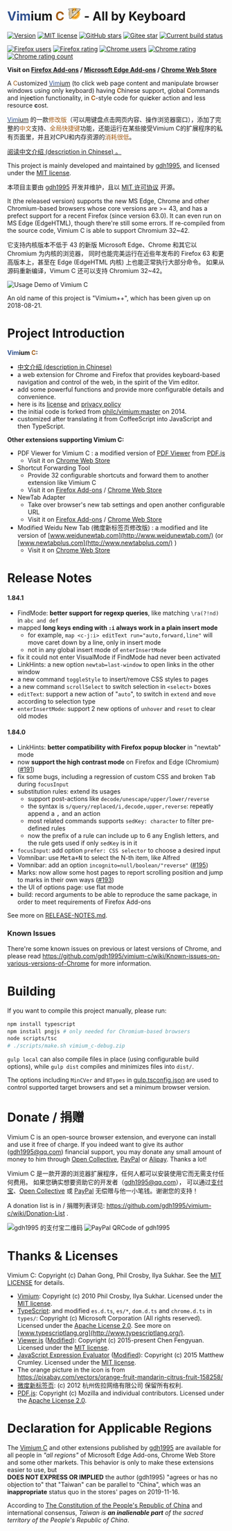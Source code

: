 <span style="color: #2f508e;">Vim</span>ium <span style="color: #a55e18;">C</span>
![Icon](icons/icon32.png) - All by Keyboard
===========================================

[![Version](https://img.shields.io/github/v/release/gdh1995/vimium-c?color=critical&label=gdh1995%2Fvimium-c&logo=GitHub
  )](https://github.com/gdh1995/vimium-c/releases)
[![MIT license](https://img.shields.io/badge/license-MIT-blue)](LICENSE.txt)
[![GitHub stars](https://img.shields.io/github/stars/gdh1995/vimium-c?logo=GitHub&labelColor=181717&color=orange
  )](https://github.com/gdh1995/vimium-c/stargazers)
[![Gitee star](https://gitee.com/gdh1995/vimium-c/badge/star.svg?theme=dark
  )](https://gitee.com/gdh1995/vimium-c/stargazers)
[![Current build status](https://travis-ci.org/gdh1995/vimium-c.svg?branch=master
  )](https://travis-ci.org/gdh1995/vimium-c)

[![Firefox users](https://img.shields.io/amo/users/vimium-c@gdh1995.cn?label=Firefox%2063%2B&logo=Mozilla%20Firefox&labelColor=FF7139&logoColor=white
  )](https://addons.mozilla.org/firefox/addon/vimium-c/)
[![Firefox rating](https://img.shields.io/amo/rating/vimium-c@gdh1995.cn?logo=Mozilla%20Firefox&labelColor=FF7139&logoColor=white&color=blue
  )](https://addons.mozilla.org/firefox/addon/vimium-c/reviews/)
[![Chrome users](https://img.shields.io/chrome-web-store/users/hfjbmagddngcpeloejdejnfgbamkjaeg?labelColor=4285F4&label=Chrome%2043%2B&logo=Google%20Chrome&logoColor=white&color=critical
  )](https://chrome.google.com/webstore/detail/vimium-c-all-by-keyboard/hfjbmagddngcpeloejdejnfgbamkjaeg)
[![Chrome rating](https://img.shields.io/chrome-web-store/rating/hfjbmagddngcpeloejdejnfgbamkjaeg?logo=Google%20Chrome&labelColor=4285F4&logoColor=white&color=critical
  )](https://chrome.google.com/webstore/detail/vimium-c-all-by-keyboard/hfjbmagddngcpeloejdejnfgbamkjaeg)
[![Chrome rating count](https://img.shields.io/chrome-web-store/rating-count/hfjbmagddngcpeloejdejnfgbamkjaeg?logo=Google%20Chrome&labelColor=4285F4&logoColor=white&color=critical
  )](https://chrome.google.com/webstore/detail/vimium-c-all-by-keyboard/hfjbmagddngcpeloejdejnfgbamkjaeg/reviews)

**Visit on [Firefox Add-ons](https://addons.mozilla.org/firefox/addon/vimium-c/) /
[Microsoft Edge Add-ons](https://microsoftedge.microsoft.com/addons/detail/aibcglbfblnogfjhbcmmpobjhnomhcdo) /
[Chrome Web Store](https://chrome.google.com/webstore/detail/vimium-c-all-by-keyboard/hfjbmagddngcpeloejdejnfgbamkjaeg
  )**

A <span style="color: #a55e18;">C</span>ustomized
  [<span style="color: #2f508e;">Vim</span>ium](https://github.com/philc/vimium)
  (to click web page content and manipulate browser windows using only keyboard)
  having <span style="color: #a55e18;">**C**</span>hinese support,
    global <span style="color: #a55e18;">**C**</span>ommands
    and inje**c**tion functionality,
  in <span style="color: #a55e18;">**C**</span>-style code for qui**c**ker action and less resource **c**ost.

[<span style="color: #2f508e;">Vim</span>ium](https://github.com/philc/vimium) 的一款<span
  style="color: #a55e18;">修改版</span>（可以用键盘点击网页内容、操作浏览器窗口），添加了完整的<span
  style="color: #a55e18;">中文</span>支持、<span
  style="color: #a55e18;">全局快捷键</span>功能，还能运行在某些接受Vimium C的扩展程序的私有页面里，并且对CPU和内存资源的<span
  style="color: #a55e18;">消耗很低</span>。

[阅读中文介绍 (description in Chinese) 。](README_zh.md)

This project is mainly developed and maintained by [gdh1995](https://github.com/gdh1995),
and licensed under the [MIT license](LICENSE.txt).

本项目主要由 [gdh1995](https://github.com/gdh1995) 开发并维护，且以 [MIT 许可协议](LICENSE.txt) 开源。

It (the released version) supports the new MS Edge, Chrome and other Chromium-based browsers
  whose core versions are >= 43, and has a prefect support for a recent Firefox (since version 63.0).
It can even run on MS Edge (EdgeHTML), though there're still some errors.
If re-compiled from the source code, Vimium C is able to support Chromium 32~42.

它支持内核版本不低于 43 的新版 Microsoft Edge、Chrome 和其它以 Chromium 为内核的浏览器，
同时也能完美运行在近些年发布的 Firefox 63 和更高版本上，甚至在 Edge (EdgeHTML 内核) 上也能正常执行大部分命令。
如果从源码重新编译，Vimum C 还可以支持 Chromium 32~42。

![Usage Demo of Vimium C](https://gdh1995.cn/vimium-c/demo.gif)

An old name of this project is "Vimium++", which has been given up on 2018-08-21.


# Project Introduction

__<span style="color: #2f508e;">Vim</span>ium <span style="color: #a55e18;">C</span>:__

* [中文介绍 (description in Chinese)](README_zh.md)
* a web extension for Chrome and Firefox that provides keyboard-based navigation and control
    of the web, in the spirit of the Vim editor.
* add some powerful functions and provide more configurable details and convenience.
* here is its [license](LICENSE.txt) and [privacy policy](PRIVACY-POLICY.md)
* the initial code is forked from [philc/vimium:master](https://github.com/philc/vimium) on 2014.
* customized after translating it from CoffeeScript into JavaScript and then TypeScript.

__Other extensions supporting Vimium C:__

* PDF Viewer for Vimium C
  : a modified version of [PDF Viewer](
      https://chrome.google.com/webstore/detail/pdf-viewer/oemmndcbldboiebfnladdacbdfmadadm)
    from [PDF.js](https://github.com/mozilla/pdf.js/)
  * Visit it on [Chrome Web Store](
      https://chrome.google.com/webstore/detail/pdf-viewer-for-vimium-c/nacjakoppgmdcpemlfnfegmlhipddanj)
* Shortcut Forwarding Tool
  * Provide 32 configurable shortcuts and forward them to another extension like Vimium C
  * Visit it on [Firefox Add-ons](https://addons.mozilla.org/en-US/firefox/addon/shortcut-forwarding-tool/) /
    [Chrome Web Store](
      https://chrome.google.com/webstore/detail/shortcut-forwarding-tool/clnalilglegcjmlgenoppklmfppddien)
* NewTab Adapter
  * Take over browser's new tab settings and open another configurable URL
  * Visit it on [Firefox Add-ons](https://addons.mozilla.org/en-US/firefox/addon/newtab-adapter/) /
    [Chrome Web Store](https://chrome.google.com/webstore/detail/newtab-adapter/cglpcedifkgalfdklahhcchnjepcckfn)
* Modified Weidu New Tab (微度新标签页修改版)
  : a modified and lite version of [www.weidunewtab.com](http://www.weidunewtab.com/) (or
      [www.newtabplus.com](http://www.newtabplus.com/) )
  * Visit it on [Chrome Web Store](
      https://chrome.google.com/webstore/detail/微度新标签页修改版/hdnehngglnbnehkfcidabjckinphnief)


# Release Notes

#### 1.84.1
* FindMode: **better support for regexp queries**, like matching `\ra(?!nd)` in `abc and def`
* mapped **long keys ending with `:i` always work in a plain insert mode**
  * for example, `map <c-j:i> editText run="auto,forward,line"` will move caret down by a line, only in insert mode
  * not in any global insert mode of `enterInsertMode`
* fix it could not enter VisualMode if FindMode had never been activated
* LinkHints: a new option `newtab=last-window` to open links in the other window
* a new command `toggleStyle` to insert/remove CSS styles to pages
* a new command `scrollSelect` to switch selection in `<select>` boxes
* `editText`: support a new action of "`auto`", to switch in `extend` and `move` according to selection type
* `enterInsertMode`: support 2 new options of `unhover` and `reset` to clear old modes

#### 1.84.0
* LinkHints: **better compatibility with Firefox popup blocker** in "newtab" mode
* now **support the high contrast mode** on Firefox and Edge (Chromium)
  ([#191](https://github.com/gdh1995/vimium-c/issues/191))
* fix some bugs, including a regression of custom CSS and broken <kbd>Tab</kbd> during `focusInput`
* substitution rules: extend its usages
  * support post-actions like `decode/unescape/upper/lower/reverse`
  * the syntax is `s/query/replaced/i,decode,upper,reverse`: repeatly append a <kbd>,</kbd> and an action
  * most related commands supports `sedKey: character` to filter pre-defined rules
  * now the prefix of a rule can include up to 6 any English letters, and the rule gets used if only `sedKey` is in it
* `focusInput`: add option `prefer: CSS selector` to choose a desired input
* Vomnibar: use <kbd>Meta+N</kbd> to select the N-th item, like Alfred
* Vomnibar: add an option `incognito=null/boolean/"reverse"` ([#195](https://github.com/gdh1995/vimium-c/issues/195))
* Marks: now allow some host pages to report scrolling position and jump to marks in their own ways
  ([#193](https://github.com/gdh1995/vimium-c/issues/193))
* the UI of options page: use flat mode
* build: record arguments to be able to reproduce the same package, in order to meet requirements of Firefox Add-ons

See more on [RELEASE-NOTES.md](RELEASE-NOTES.md).

### Known Issues

There're some known issues on previous or latest versions of Chrome,
and please read https://github.com/gdh1995/vimium-c/wiki/Known-issues-on-various-versions-of-Chrome
  for more information.


# Building

If you want to compile this project manually, please run:

``` bash
npm install typescript
npm install pngjs # only needed for Chromium-based browsers
node scripts/tsc
# ./scripts/make.sh vimium_c-debug.zip
```

`gulp local` can also compile files in place (using configurable build options),
while `gulp dist` compiles and minimizes files into `dist/`.

The options including `MinCVer` and `BTypes` in [gulp.tsconfig.json](scripts/gulp.tsconfig.json)
  are used to control supported target browsers and set a minimum browser version.


# Donate / 捐赠

<a name="donate"></a>
Vimium C is an open-source browser extension, and everyone can install and use it free of charge.
If you indeed want to give its author ([gdh1995@qq.com](https://github.com/gdh1995)) financial support,
you may donate any small amount of money to him through
  [Open Collective](https://opencollective.com/vimium-c), [PayPal](https://www.paypal.me/gdh1995)
  or [Alipay](https://intl.alipay.com/). Thanks a lot!

Vimium C 是一款开源的浏览器扩展程序，任何人都可以安装使用它而无需支付任何费用。
如果您确实想要资助它的开发者（[gdh1995@qq.com](https://github.com/gdh1995)），
可以通过[支付宝](https://www.alipay.com/)、[Open Collective](https://opencollective.com/vimium-c)
或 [PayPal](https://www.paypal.me/gdh1995) 无偿赠与他一小笔钱。谢谢您的支持！

A donation list is in / 捐赠列表详见: https://github.com/gdh1995/vimium-c/wiki/Donation-List .

![gdh1995 的支付宝二维码](https://gdh1995.cn/alipay-recv-money.png)
![PayPal QRCode of gdh1995](https://gdh1995.cn/paypal-recv-money.png)

# Thanks & Licenses

Vimium C: Copyright (c) Dahan Gong, Phil Crosby, Ilya Sukhar.
See the [MIT LICENSE](LICENSE.txt) for details.

* [Vimium](https://github.com/philc/vimium):
  Copyright (c) 2010 Phil Crosby, Ilya Sukhar.
  Licensed under the [MIT license](https://github.com/philc/vimium/blob/master/MIT-LICENSE.txt).
* [TypeScript](https://github.com/Microsoft/TypeScript):
    and modified `es.d.ts`, `es/*`, `dom.d.ts` and `chrome.d.ts` in `types/`:
  Copyright (c) Microsoft Corporation (All rights reserved).
  Licensed under the [Apache License 2.0](https://github.com/microsoft/TypeScript/blob/master/LICENSE.txt).
  See more on [www.typescriptlang.org](http://www.typescriptlang.org/).
* [Viewer.js](https://github.com/fengyuanchen/viewerjs)
  ([Modified](https://github.com/gdh1995/viewerjs)):
  Copyright (c) 2015-present Chen Fengyuan.
  Licensed under the [MIT license](https://github.com/fengyuanchen/viewerjs/blob/master/LICENSE).
* [JavaScript Expression Evaluator](https://github.com/silentmatt/expr-eval)
  ([Modified](https://github.com/gdh1995/js-expression-eval)):
  Copyright (c) 2015 Matthew Crumley.
  Licensed under the [MIT license](
    https://github.com/silentmatt/expr-eval/blob/4327f05412a3046a9b527b6ec3b50843cb0428e8/LICENSE.txt).
* The orange picture in the icon is from https://pixabay.com/vectors/orange-fruit-mandarin-citrus-fruit-158258/
* [微度新标签页](http://www.weidunewtab.com/):
  (c) 2012 杭州佐拉网络有限公司 保留所有权利.
* [PDF.js](https://github.com/mozilla/pdf.js/):
  Copyright (c) Mozilla and individual contributors.
  Licensed under the [Apache License 2.0](https://github.com/mozilla/pdf.js/blob/master/LICENSE).

# Declaration for Applicable Regions

The [Vimium C](https://microsoftedge.microsoft.com/addons/detail/vimium-c/aibcglbfblnogfjhbcmmpobjhnomhcdo)
    and other extensions published by [gdh1995](https://github.com/gdh1995)
    are available for all people in *"all regions"*
    of Microsoft Edge Add-ons, Chrome Web Store and some other markets.
This behavior is only to make these extensions easier to use, but<br>
**DOES NOT EXPRESS OR IMPLIED** the author (gdh1995) "agrees or has no objection to"
    that "Taiwan" can be parallel to "China",
    which was an **inappropriate** status quo in the stores' pages on 2019-11-16.

According to [The Constitution of the People's Republic of China](
    http://www.npc.gov.cn/npc/c505/201803/e87e5cd7c1ce46ef866f4ec8e2d709ea.shtml)
    and international consensus,
*Taiwan is **an inalienable part** of the sacred territory of the People's Republic of China*.
